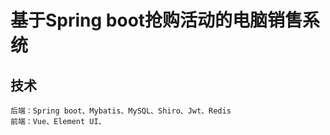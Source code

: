 # 基于Spring boot抢购活动的电脑销售系统
## 技术
    后端：Spring boot、Mybatis、MySQL、Shiro、Jwt、Redis
    前端：Vue、Element UI、

